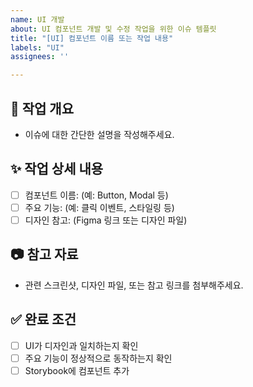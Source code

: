 ```yaml
---
name: UI 개발
about: UI 컴포넌트 개발 및 수정 작업을 위한 이슈 템플릿
title: "[UI] 컴포넌트 이름 또는 작업 내용"
labels: "UI"
assignees: ''

---
```


## 📌 작업 개요
- 이슈에 대한 간단한 설명을 작성해주세요.

## ✨ 작업 상세 내용
- [ ] 컴포넌트 이름: (예: Button, Modal 등)
- [ ] 주요 기능: (예: 클릭 이벤트, 스타일링 등)
- [ ] 디자인 참고: (Figma 링크 또는 디자인 파일)

## 📷 참고 자료
- 관련 스크린샷, 디자인 파일, 또는 참고 링크를 첨부해주세요.

## ✅ 완료 조건
- [ ] UI가 디자인과 일치하는지 확인
- [ ] 주요 기능이 정상적으로 동작하는지 확인
- [ ] Storybook에 컴포넌트 추가
